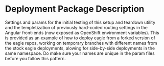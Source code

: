 # Deployment Package Description

Settings and params for the initial testing of this setup and teardown utility and the templetization of previously hard-coded routing settings in the Angular front-ends (now exposed as OpenShift environment variables).  This is provided as an example of how to deploy eagle from a forked version of the eagle repos, working on temporary branches with different names from the stock eagle deployments, alowing for side-by-side deployments in the same namespace.  Do make sure your names are unique in the param files before you follow this pattern.

